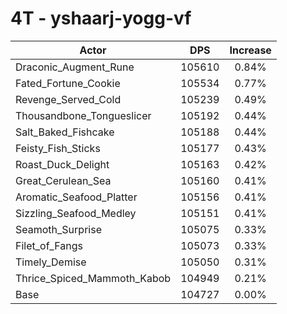 # 4T - yshaarj-yogg-vf
| Actor | DPS | Increase |
|---|:---:|:---:|
|Draconic_Augment_Rune|105610|0.84%|
|Fated_Fortune_Cookie|105534|0.77%|
|Revenge_Served_Cold|105239|0.49%|
|Thousandbone_Tongueslicer|105192|0.44%|
|Salt_Baked_Fishcake|105188|0.44%|
|Feisty_Fish_Sticks|105177|0.43%|
|Roast_Duck_Delight|105163|0.42%|
|Great_Cerulean_Sea|105160|0.41%|
|Aromatic_Seafood_Platter|105156|0.41%|
|Sizzling_Seafood_Medley|105151|0.41%|
|Seamoth_Surprise|105075|0.33%|
|Filet_of_Fangs|105073|0.33%|
|Timely_Demise|105050|0.31%|
|Thrice_Spiced_Mammoth_Kabob|104949|0.21%|
|Base|104727|0.00%|

